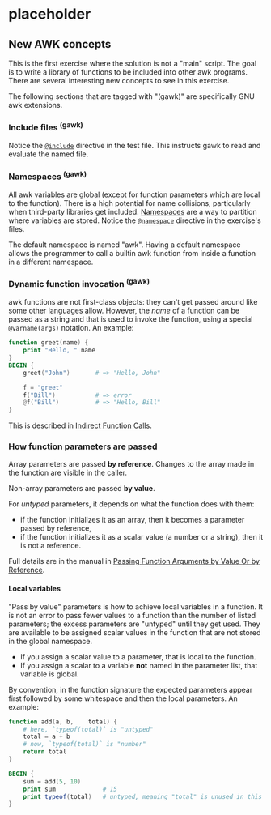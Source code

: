 # placeholder

## New AWK concepts

This is the first exercise where the solution is not a "main" script.
The goal is to write a library of functions to be included into other awk programs.
There are several interesting new concepts to see in this exercise.

The following sections that are tagged with "(gawk)" are specifically GNU awk extensions.

### Include files <sup>(gawk)</sup>

Notice the [`@include`][d-include] directive in the test
file.  This instructs gawk to read and evaluate the named file.

### Namespaces <sup>(gawk)</sup>

All awk variables are global
(except for function parameters which are local to the function).
There is a high potential for name collisions, particularly when
third-party libraries get included. [Namespaces][namespaces] are a way to partition where
variables are stored. Notice the [`@namespace`][d-namespace] directive
in the exercise's files.

The default namespace is named "awk". Having a default namespace allows
the programmer to call a builtin awk function from inside a function in a
different namespace.

### Dynamic function invocation <sup>(gawk)</sup>

awk functions are not first-class objects: they can't get passed around like
some other languages allow. However, the _name_ of a function can be passed as a
string and that is used to invoke the function, using a special
`@varname(args)` notation. An example:

```awk
function greet(name) {
    print "Hello, " name
}
BEGIN {
    greet("John")       # => "Hello, John"

    f = "greet"
    f("Bill")           # => error
    @f("Bill")          # => "Hello, Bill"
}
```
This is described in [Indirect Function Calls][indirect].

### How function parameters are passed

Array parameters are passed **by reference**. Changes to the array made in
the function are visible in the caller.

Non-array parameters are passed **by value**.

For _untyped_ parameters, it depends on what the function does with them:
- if the function initializes it as an array, then it becomes a parameter
  passed by reference,
- if the function initializes it as a scalar value (a number or a string),
  then it is not a reference.

Full details are in the manual in [Passing Function Arguments by Value Or by
Reference][pass-by].

#### Local variables

"Pass by value" parameters is how to achieve local variables in a
function. It is not an error to pass fewer values to a function than the
number of listed parameters; the excess parameters are "untyped" until they
get used. They are available to be assigned scalar values in the function
that are not stored in the global namespace.

- If you assign a scalar value to a parameter, that is local to the function.
- If you assign a scalar to a variable **not** named in the parameter list, that variable is global.

By convention, in the function signature the expected parameters appear first
followed by some whitespace and then the local parameters. An example:

```awk
function add(a, b,    total) {
    # here, `typeof(total)` is "untyped"
    total = a + b
    # now, `typeof(total)` is "number"
    return total
}

BEGIN {
    sum = add(5, 10)
    print sum             # 15
    print typeof(total)   # untyped, meaning "total" is unused in this scope
}
```


[d-include]: https://www.gnu.org/software/gawk/manual/html_node/Include-Files.html
[namespaces]: https://www.gnu.org/software/gawk/manual/html_node/Namespaces.html
[d-namespace]: https://www.gnu.org/software/gawk/manual/html_node/Changing-The-Namespace.html
[indirect]: https://www.gnu.org/software/gawk/manual/html_node/Indirect-Calls.html
[pass-by]: https://www.gnu.org/software/gawk/manual/html_node/Pass-By-Value_002fReference.html
